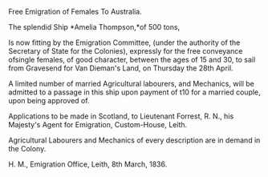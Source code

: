 Free Emigration of Females To Australia.The splendid Ship *Amelia Thompson,*of 500 tons,Is now fitting by the Emigration Committee, (under the authority of the Secretary of State for the Colonies), expressly for the free conveyance ofsingle females, of good character, between the ages of 15 and 30, to sail from Gravesend for Van Dieman's Land, on Thursday the 28th April.A limited number of married Agricultural labourers, and Mechanics, will be admitted to a passage in this ship upon payment of t10 for a married couple, upon being approved of.Applications to be made in Scotland, to Lieutenant Forrest, R. N.,  his Majesty's Agent for Emigration, Custom-House, Leith.Agricultural Labourers and Mechanics of every description are in demand in the Colony.H. M., Emigration Office, Leith, 8th March, 1836.